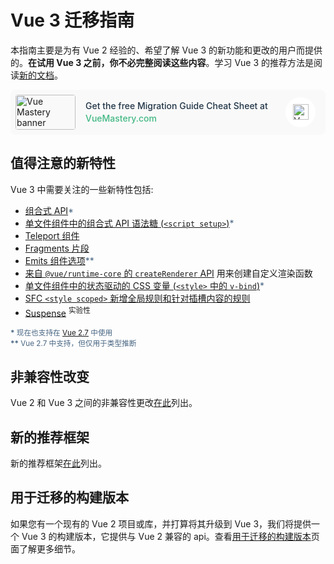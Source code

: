 # Vue 3 迁移指南

本指南主要是为有 Vue 2 经验的、希望了解 Vue 3 的新功能和更改的用户而提供的。**在试用 Vue 3 之前，你不必完整阅读这些内容**。学习 Vue 3 的推荐方法是阅读[新的文档](https://cn.vuejs.org)。

<!-- VueMastery Start -->
<style>
.vue-mastery-link {
  background-color: #f9f9f9;
  border-radius: 8px;
  padding: 8px 16px 8px 8px;
}

.vue-mastery-link a {
  display: flex;
  align-items: center;
  text-decoration: none;
}

.vue-mastery-link .banner {
  background-color: #f9f9f9;
  border-radius: 4px;
  width:96px;
  height:56px;
  object-fit: cover;
}

.vue-mastery-link .description {
  flex: 1;
  font-weight: 500;
  font-size: 14px;
  line-height: 20px;
  color: #213547;
  margin: 0 0 0 16px;
}

.vue-mastery-link .description span {
  color: #42b883;
}

.vue-mastery-link .logo-wrapper {
  position: relative;
  width: 48px;
  height: 48px;
  border-radius: 50%;
  background-color: #ffffff;
  display: flex;
  justify-content: center;
  align-items: center;
}

.vue-mastery-link .logo-wrapper img {
  width: 25px;
  object-fit: contain;
}

@media (max-width: 576px) {
  .vue-mastery-link .banner {
    width:56px;
  }

  .vue-mastery-link .description {
    font-size: 12px;
    line-height: 18px;
  }
  .vue-mastery-link .logo-wrapper {
    position: relative;
    width: 32px;
    height: 32px;
  }
}
</style>

<div class="vue-mastery-link">
  <a href="https://www.vuemastery.com/migration-guide-cheat-sheet/" target="_blank">
    <div class="banner-wrapper">
      <img class="banner" alt="Vue Mastery banner" width="96px" height="56px" src="https://storage.googleapis.com/vue-mastery.appspot.com/flamelink/media/vuemastery-graphical-link-96x56.png" />
    </div>
    <p class="description">Get the free Migration Guide Cheat Sheet at <span>VueMastery.com</span></p>
    <div class="logo-wrapper">
        <img alt="Vue Mastery Logo" width="25px" src="https://storage.googleapis.com/vue-mastery.appspot.com/flamelink/media/vue-mastery-logo.png" />
    </div>
  </a>
</div>
<!-- VueMastery End -->

<style>
.note {
  color: #476582;
}
</style>

## 值得注意的新特性

Vue 3 中需要关注的一些新特性包括:

- [组合式 API](https://cn.vuejs.org/guide/extras/composition-api-faq.html)<span class="note">\*</span>
- [单文件组件中的组合式 API 语法糖 (`<script setup>`)](https://cn.vuejs.org/api/sfc-script-setup.html)<span class="note">\*</span>
- [Teleport 组件](https://cn.vuejs.org/guide/built-ins/teleport.html)
- [Fragments 片段](./new/fragments.html)
- [Emits 组件选项](https://cn.vuejs.org/api/options-state.html#emits)<span class="note">\*\*</span>
- [来自 `@vue/runtime-core` 的 `createRenderer` API](https://cn.vuejs.org/api/custom-renderer.html) 用来创建自定义渲染函数
- [单文件组件中的状态驱动的 CSS 变量 (`<style>` 中的 `v-bind`)](https://cn.vuejs.org/api/sfc-css-features.html#v-bind-in-css)<span class="note">\*</span>
- [SFC `<style scoped>` 新增全局规则和针对插槽内容的规则](https://github.com/vuejs/rfcs/blob/master/active-rfcs/0023-scoped-styles-changes.md)
- [Suspense](https://vuejs.org/guide/built-ins/suspense.html) <sup class="warning">实验性</sup>

<sub class="note"><b>\*</b> 现在也支持在 <a href="https://blog.vuejs.org/posts/vue-2-7-naruto.html" target="_blank">Vue 2.7</a> 中使用</sub><br>
<sub class="note"><b>\*\*</b> Vue 2.7 中支持，但仅用于类型推断</sub>

## 非兼容性改变

Vue 2 和 Vue 3 之间的非兼容性更改[在此](./breaking-changes/)列出。

## 新的推荐框架

新的推荐框架[在此](./recommendations)列出。

## 用于迁移的构建版本

如果您有一个现有的 Vue 2 项目或库，并打算将其升级到 Vue 3，我们将提供一个 Vue 3 的构建版本，它提供与 Vue 2 兼容的 api。查看[用于迁移的构建版本](./migration-build)页面了解更多细节。